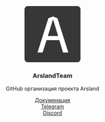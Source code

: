 <div align="center">
    <img src="./logo.png" width="150px"/>
    <h3>ArslandTeam</h3>
    <p>GitHub организация проекта Arsland</p>
    <a href="https://docs.arsland.ru">Докуменация</a> <br>
    <a href="https://t.me/arsland_minecraft">Telegram</a>
    <br>
    <a href="https://discord.gg/e3X5AbSfsj">Discord</a>
</div>

